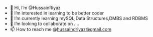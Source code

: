 - 👋 Hi, I’m @HussainRiyaz
- 👀 I’m interested in learning to be better coder
- 🌱 I’m currently learning mySQL,Data Structures,DMBS and RDBMS
- 💞️ I’m looking to collaborate on ....
- 📫 How to reach me @hussaindriyaz@gmail.com

<!---
HussainRiyaz/HussainRiyaz is a ✨ special ✨ repository because its `README.md` (this file) appears on your GitHub profile.
You can click the Preview link to take a look at your changes.
--->
